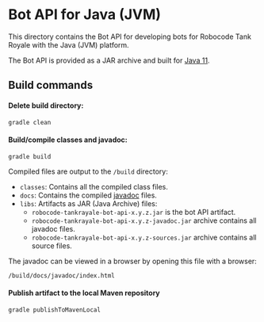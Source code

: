 # Bot API for Java (JVM)

This directory contains the Bot API for developing bots for Robocode Tank Royale with the Java (JVM) platform.

The Bot API is provided as a JAR archive and built for [Java 11].

## Build commands

#### Delete build directory:

    gradle clean

#### Build/compile classes and javadoc:

    gradle build

Compiled files are output to the `/build` directory:

- `classes`: Contains all the compiled class files.
- `docs`: Contains the compiled [javadoc] files.
- `libs`: Artifacts as JAR (Java Archive) files:
  - `robocode-tankrayale-bot-api-x.y.z.jar` is the bot API artifact.
  - `robocode-tankrayale-bot-api-x.y.z-javadoc.jar` archive contains all javadoc files.
  - `robocode-tankrayale-bot-api-x.y.z-sources.jar` archive contains all source files.

The javadoc can be viewed in a browser by opening this file with a browser:

    /build/docs/javadoc/index.html

#### Publish artifact to the local Maven repository

    gradle publishToMavenLocal


[Java 11]: https://docs.oracle.com/en/java/javase/11/ "Java 11 documentation"

[javadoc]: https://www.oracle.com/technical-resources/articles/java/javadoc-tool.html "Javadoc tool"
